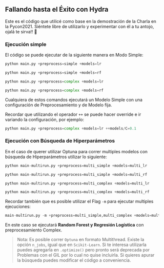 ## Fallando hasta el Éxito con Hydra

Este es el código que utilicé como base en la demostración de la Charla en la Pycon2021. Siéntete libre de utilizarlo y experimentar con él a tu antojo, ojalá te sirva!! 🤘

### Ejecución simple

El código se puede ejecutar de la siguiente manera en Modo Simple:

```python
python main.py +preprocess=simple +models=lr
```

```python
python main.py +preprocess=simple +models=rf
```

```python
python main.py +preprocess=complex +models=lr
```

```python
python main.py +preprocess=complex +models=rf
```

Cualquiera de estos comandos ejecutará un Modelo Simple con una configuración de Preprocesamiento y de Modelo fija. 

Recordar que utilizando el operador `++` se puede hacer override e ir variando la configuración, por ejemplo:

```python
python main.py +preprocess=complex +models=lr ++models/C=0.1
```
### Ejecución con Búsqueda de Hiperparámetros

En el caso de querer utilizar Optuna para correr multiples modelos con búsqueda de Hiperparámetros utilizar lo siguiente:

```python
python main-multirun.py +preprocess=multi_simple +models=multi_lr
```

```python
python main-multirun.py +preprocess=multi_simple +models=multi_rf
```

```python
python main-multirun.py +preprocess=multi_complex +models=multi_lr
```

```python
python main-multirun.py +preprocess=multi_complex +models=multi_rf
```

Recordar también que es posible utilizar el Flag `-m` para ejecutar multiples ejecuciones:

```python
main-multirun.py -m +preprocess=multi_simple,multi_complex +models=multi_rf,multi_lr
```

En este caso se ejecutará **Random Forest y Regresión Logística** con preprocesamiento Complex.

> Nota: Es posible correr `Optuna` en formato Multithread. Existe la opción `n_jobs`, igual que en `Scikit-Learn`. Si te interesa utilizarla puedes agregarla en `.optimize()` pero pronto será deprecada por Problemas con el GIL por lo cual no quise incluirla. Si quieres apurar la búsqueda puedes modificar el código a conveniencia.

